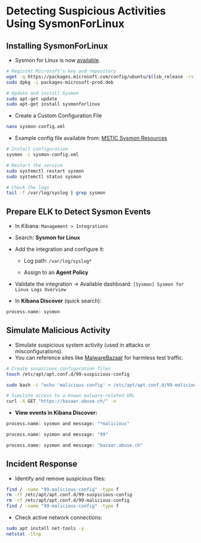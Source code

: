 # Detecting Suspicious Activities Using SysmonForLinux

## Installing SysmonForLinux

- Sysmon for Linux is now [available](https://learn.microsoft.com/en-us/sysinternals/downloads/sysmon).

```sh
# Register Microsoft’s key and repository
wget -q https://packages.microsoft.com/config/ubuntu/$(lsb_release -rs)/packages-microsoft-prod.deb -O packages-microsoft-prod.deb
sudo dpkg -i packages-microsoft-prod.deb

# Update and install Sysmon
sudo apt-get update
sudo apt-get install sysmonforlinux
```

- Create a Custom Configuration File

```sh
nano sysmon-config.xml
```

- Example config file available from: [MSTIC Sysmon Resources](https://github.com/microsoft/MSTIC-Sysmon/blob/main/linux/configs/main.xml)

```sh
# Install configuration
sysmon -i sysmon-config.xml

# Restart the service
sudo systemctl restart sysmon
sudo systemctl status sysmon

# Check the logs
tail -f /var/log/syslog | grep sysmon
```

## Prepare ELK to Detect Sysmon Events

- In Kibana: `Management > Integrations`

- Search: **Sysmon for Linux**

- Add the integration and configure it:

  - Log path: `/var/log/syslog*`

  - Assign to an **Agent Policy**

- Validate the integration → Available dashboard: `[Sysmon] Sysmon for Linux Logs Overview`

- In **Kibana Discover** (quick search):

```sh
process.name: sysmon
```

## Simulate Malicious Activity

- Simulate suspicious system activity (used in attacks or misconfigurations).
- You can reference sites like [MalwareBazaar](https://bazaar.abuse.ch/) for harmless test traffic.

```sh
# Create suspicious configuration files
touch /etc/apt/apt.conf.d/99-suspicious-config

sudo bash -c "echo 'malicious config' > /etc/apt/apt.conf.d/99-malicious-config"

# Simulate access to a known malware-related URL
curl -X GET "https://bazaar.abuse.ch/" -v
```

- **View events in Kibana Discover:**

```sh
process.name: sysmon and message: "*malicious"
```

```sh
process.name: sysmon and message: "99"
```

```sh
process.name: sysmon and message: "bazaar.abuse.ch"
```

## Incident Response

- Identify and remove suspicious files:

```sh
find / -name "99-malicious-config" -type f
rm -rf /etc/apt/apt.conf.d/99-suspicious-config
rm -rf /etc/apt/apt.conf.d/99-malicious-config
find / -name "99-malicious-config" -type f
```

- Check active network connections:

```sh
sudo apt install net-tools -y
netstat -ltnp
```

